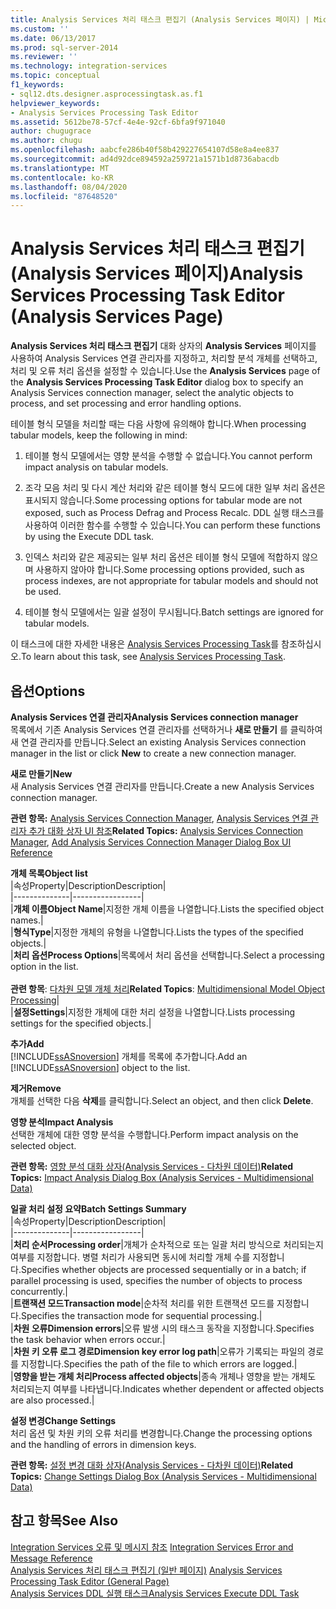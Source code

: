 ```yaml
---
title: Analysis Services 처리 태스크 편집기 (Analysis Services 페이지) | Microsoft Docs
ms.custom: ''
ms.date: 06/13/2017
ms.prod: sql-server-2014
ms.reviewer: ''
ms.technology: integration-services
ms.topic: conceptual
f1_keywords:
- sql12.dts.designer.asprocessingtask.as.f1
helpviewer_keywords:
- Analysis Services Processing Task Editor
ms.assetid: 5612be78-57cf-4e4e-92cf-6bfa9f971040
author: chugugrace
ms.author: chugu
ms.openlocfilehash: aabcfe286b40f58b429227654107d58e8a4ee837
ms.sourcegitcommit: ad4d92dce894592a259721a1571b1d8736abacdb
ms.translationtype: MT
ms.contentlocale: ko-KR
ms.lasthandoff: 08/04/2020
ms.locfileid: "87648520"
---
```

# <a name="analysis-services-processing-task-editor-analysis-services-page"></a><span data-ttu-id="d02ce-102">Analysis Services 처리 태스크 편집기(Analysis Services 페이지)</span><span class="sxs-lookup"><span data-stu-id="d02ce-102">Analysis Services Processing Task Editor (Analysis Services Page)</span></span>
  <span data-ttu-id="d02ce-103">**Analysis Services 처리 태스크 편집기** 대화 상자의 **Analysis Services** 페이지를 사용하여 Analysis Services 연결 관리자를 지정하고, 처리할 분석 개체를 선택하고, 처리 및 오류 처리 옵션을 설정할 수 있습니다.</span><span class="sxs-lookup"><span data-stu-id="d02ce-103">Use the **Analysis Services** page of the **Analysis Services Processing Task Editor** dialog box to specify an Analysis Services connection manager, select the analytic objects to process, and set processing and error handling options.</span></span>  
  
 <span data-ttu-id="d02ce-104">테이블 형식 모델을 처리할 때는 다음 사항에 유의해야 합니다.</span><span class="sxs-lookup"><span data-stu-id="d02ce-104">When processing tabular models, keep the following in mind:</span></span>  
  
1.  <span data-ttu-id="d02ce-105">테이블 형식 모델에서는 영향 분석을 수행할 수 없습니다.</span><span class="sxs-lookup"><span data-stu-id="d02ce-105">You cannot perform impact analysis on tabular models.</span></span>  
  
2.  <span data-ttu-id="d02ce-106">조각 모음 처리 및 다시 계산 처리와 같은 테이블 형식 모드에 대한 일부 처리 옵션은 표시되지 않습니다.</span><span class="sxs-lookup"><span data-stu-id="d02ce-106">Some processing options for tabular mode are not exposed, such as Process Defrag and Process Recalc.</span></span> <span data-ttu-id="d02ce-107">DDL 실행 태스크를 사용하여 이러한 함수를 수행할 수 있습니다.</span><span class="sxs-lookup"><span data-stu-id="d02ce-107">You can perform these functions by using the Execute DDL task.</span></span>  
  
3.  <span data-ttu-id="d02ce-108">인덱스 처리와 같은 제공되는 일부 처리 옵션은 테이블 형식 모델에 적합하지 않으며 사용하지 않아야 합니다.</span><span class="sxs-lookup"><span data-stu-id="d02ce-108">Some processing options provided, such as process indexes, are not appropriate for tabular models and should not be used.</span></span>  
  
4.  <span data-ttu-id="d02ce-109">테이블 형식 모델에서는 일괄 설정이 무시됩니다.</span><span class="sxs-lookup"><span data-stu-id="d02ce-109">Batch settings are ignored for tabular models.</span></span>  
  
 <span data-ttu-id="d02ce-110">이 태스크에 대한 자세한 내용은 [Analysis Services Processing Task](control-flow/analysis-services-processing-task.md)를 참조하십시오.</span><span class="sxs-lookup"><span data-stu-id="d02ce-110">To learn about this task, see [Analysis Services Processing Task](control-flow/analysis-services-processing-task.md).</span></span>  
  
## <a name="options"></a><span data-ttu-id="d02ce-111">옵션</span><span class="sxs-lookup"><span data-stu-id="d02ce-111">Options</span></span>  
 <span data-ttu-id="d02ce-112">**Analysis Services 연결 관리자**</span><span class="sxs-lookup"><span data-stu-id="d02ce-112">**Analysis Services connection manager**</span></span>  
 <span data-ttu-id="d02ce-113">목록에서 기존 Analysis Services 연결 관리자를 선택하거나 **새로 만들기** 를 클릭하여 새 연결 관리자를 만듭니다.</span><span class="sxs-lookup"><span data-stu-id="d02ce-113">Select an existing Analysis Services connection manager in the list or click **New** to create a new connection manager.</span></span>  
  
 <span data-ttu-id="d02ce-114">**새로 만들기**</span><span class="sxs-lookup"><span data-stu-id="d02ce-114">**New**</span></span>  
 <span data-ttu-id="d02ce-115">새 Analysis Services 연결 관리자를 만듭니다.</span><span class="sxs-lookup"><span data-stu-id="d02ce-115">Create a new Analysis Services connection manager.</span></span>  
  
 <span data-ttu-id="d02ce-116">**관련 항목:** [Analysis Services Connection Manager](connection-manager/analysis-services-connection-manager.md), [Analysis Services 연결 관리자 추가 대화 상자 UI 참조](connection-manager/add-analysis-services-connection-manager-dialog-box-ui-reference.md)</span><span class="sxs-lookup"><span data-stu-id="d02ce-116">**Related Topics:** [Analysis Services Connection Manager](connection-manager/analysis-services-connection-manager.md), [Add Analysis Services Connection Manager Dialog Box UI Reference](connection-manager/add-analysis-services-connection-manager-dialog-box-ui-reference.md)</span></span>  
  
 <span data-ttu-id="d02ce-117">**개체 목록**</span><span class="sxs-lookup"><span data-stu-id="d02ce-117">**Object list**</span></span>  
 |<span data-ttu-id="d02ce-118">속성</span><span class="sxs-lookup"><span data-stu-id="d02ce-118">Property</span></span>|<span data-ttu-id="d02ce-119">Description</span><span class="sxs-lookup"><span data-stu-id="d02ce-119">Description</span></span>|  
|--------------|-----------------|  
|<span data-ttu-id="d02ce-120">**개체 이름**</span><span class="sxs-lookup"><span data-stu-id="d02ce-120">**Object Name**</span></span>|<span data-ttu-id="d02ce-121">지정한 개체 이름을 나열합니다.</span><span class="sxs-lookup"><span data-stu-id="d02ce-121">Lists the specified object names.</span></span>|  
|<span data-ttu-id="d02ce-122">**형식**</span><span class="sxs-lookup"><span data-stu-id="d02ce-122">**Type**</span></span>|<span data-ttu-id="d02ce-123">지정한 개체의 유형을 나열합니다.</span><span class="sxs-lookup"><span data-stu-id="d02ce-123">Lists the types of the specified objects.</span></span>|  
|<span data-ttu-id="d02ce-124">**처리 옵션**</span><span class="sxs-lookup"><span data-stu-id="d02ce-124">**Process Options**</span></span>|<span data-ttu-id="d02ce-125">목록에서 처리 옵션을 선택합니다.</span><span class="sxs-lookup"><span data-stu-id="d02ce-125">Select a processing option in the list.</span></span><br /><br /> <span data-ttu-id="d02ce-126">**관련 항목**: [다차원 모델 개체 처리](https://docs.microsoft.com/analysis-services/multidimensional-models/processing-a-multidimensional-model-analysis-services)</span><span class="sxs-lookup"><span data-stu-id="d02ce-126">**Related Topics**: [Multidimensional Model Object Processing](https://docs.microsoft.com/analysis-services/multidimensional-models/processing-a-multidimensional-model-analysis-services)</span></span>|  
|<span data-ttu-id="d02ce-127">**설정**</span><span class="sxs-lookup"><span data-stu-id="d02ce-127">**Settings**</span></span>|<span data-ttu-id="d02ce-128">지정한 개체에 대한 처리 설정을 나열합니다.</span><span class="sxs-lookup"><span data-stu-id="d02ce-128">Lists processing settings for the specified objects.</span></span>|  
  
 <span data-ttu-id="d02ce-129">**추가**</span><span class="sxs-lookup"><span data-stu-id="d02ce-129">**Add**</span></span>  
 <span data-ttu-id="d02ce-130">[!INCLUDE[ssASnoversion](../includes/ssasnoversion-md.md)] 개체를 목록에 추가합니다.</span><span class="sxs-lookup"><span data-stu-id="d02ce-130">Add an [!INCLUDE[ssASnoversion](../includes/ssasnoversion-md.md)] object to the list.</span></span>  
  
 <span data-ttu-id="d02ce-131">**제거**</span><span class="sxs-lookup"><span data-stu-id="d02ce-131">**Remove**</span></span>  
 <span data-ttu-id="d02ce-132">개체를 선택한 다음 **삭제**를 클릭합니다.</span><span class="sxs-lookup"><span data-stu-id="d02ce-132">Select an object, and then click **Delete**.</span></span>  
  
 <span data-ttu-id="d02ce-133">**영향 분석**</span><span class="sxs-lookup"><span data-stu-id="d02ce-133">**Impact Analysis**</span></span>  
 <span data-ttu-id="d02ce-134">선택한 개체에 대한 영향 분석을 수행합니다.</span><span class="sxs-lookup"><span data-stu-id="d02ce-134">Perform impact analysis on the selected object.</span></span>  
  
 <span data-ttu-id="d02ce-135">**관련 항목:** [영향 분석 대화 상자&#40;Analysis Services - 다차원 데이터&#41;](../../2014/analysis-services/impact-analysis-dialog-box-analysis-services-multidimensional-data.md)</span><span class="sxs-lookup"><span data-stu-id="d02ce-135">**Related Topics:** [Impact Analysis Dialog Box &#40;Analysis Services - Multidimensional Data&#41;](../../2014/analysis-services/impact-analysis-dialog-box-analysis-services-multidimensional-data.md)</span></span>  
  
 <span data-ttu-id="d02ce-136">**일괄 처리 설정 요약**</span><span class="sxs-lookup"><span data-stu-id="d02ce-136">**Batch Settings Summary**</span></span>  
 |<span data-ttu-id="d02ce-137">속성</span><span class="sxs-lookup"><span data-stu-id="d02ce-137">Property</span></span>|<span data-ttu-id="d02ce-138">Description</span><span class="sxs-lookup"><span data-stu-id="d02ce-138">Description</span></span>|  
|--------------|-----------------|  
|<span data-ttu-id="d02ce-139">**처리 순서**</span><span class="sxs-lookup"><span data-stu-id="d02ce-139">**Processing order**</span></span>|<span data-ttu-id="d02ce-140">개체가 순차적으로 또는 일괄 처리 방식으로 처리되는지 여부를 지정합니다. 병렬 처리가 사용되면 동시에 처리할 개체 수를 지정합니다.</span><span class="sxs-lookup"><span data-stu-id="d02ce-140">Specifies whether objects are processed sequentially or in a batch; if parallel processing is used, specifies the number of objects to process concurrently.</span></span>|  
|<span data-ttu-id="d02ce-141">**트랜잭션 모드**</span><span class="sxs-lookup"><span data-stu-id="d02ce-141">**Transaction mode**</span></span>|<span data-ttu-id="d02ce-142">순차적 처리를 위한 트랜잭션 모드를 지정합니다.</span><span class="sxs-lookup"><span data-stu-id="d02ce-142">Specifies the transaction mode for sequential processing.</span></span>|  
|<span data-ttu-id="d02ce-143">**차원 오류**</span><span class="sxs-lookup"><span data-stu-id="d02ce-143">**Dimension errors**</span></span>|<span data-ttu-id="d02ce-144">오류 발생 시의 태스크 동작을 지정합니다.</span><span class="sxs-lookup"><span data-stu-id="d02ce-144">Specifies the task behavior when errors occur.</span></span>|  
|<span data-ttu-id="d02ce-145">**차원 키 오류 로그 경로**</span><span class="sxs-lookup"><span data-stu-id="d02ce-145">**Dimension key error log path**</span></span>|<span data-ttu-id="d02ce-146">오류가 기록되는 파일의 경로를 지정합니다.</span><span class="sxs-lookup"><span data-stu-id="d02ce-146">Specifies the path of the file to which errors are logged.</span></span>|  
|<span data-ttu-id="d02ce-147">**영향을 받는 개체 처리**</span><span class="sxs-lookup"><span data-stu-id="d02ce-147">**Process affected objects**</span></span>|<span data-ttu-id="d02ce-148">종속 개체나 영향을 받는 개체도 처리되는지 여부를 나타냅니다.</span><span class="sxs-lookup"><span data-stu-id="d02ce-148">Indicates whether dependent or affected objects are also processed.</span></span>|  
  
 <span data-ttu-id="d02ce-149">**설정 변경**</span><span class="sxs-lookup"><span data-stu-id="d02ce-149">**Change Settings**</span></span>  
 <span data-ttu-id="d02ce-150">처리 옵션 및 차원 키의 오류 처리를 변경합니다.</span><span class="sxs-lookup"><span data-stu-id="d02ce-150">Change the processing options and the handling of errors in dimension keys.</span></span>  
  
 <span data-ttu-id="d02ce-151">**관련 항목:** [설정 변경 대화 상자&#40;Analysis Services - 다차원 데이터&#41;](../../2014/analysis-services/change-settings-dialog-box-analysis-services-multidimensional-data.md)</span><span class="sxs-lookup"><span data-stu-id="d02ce-151">**Related Topics:** [Change Settings Dialog Box &#40;Analysis Services - Multidimensional Data&#41;](../../2014/analysis-services/change-settings-dialog-box-analysis-services-multidimensional-data.md)</span></span>  
  
## <a name="see-also"></a><span data-ttu-id="d02ce-152">참고 항목</span><span class="sxs-lookup"><span data-stu-id="d02ce-152">See Also</span></span>  
 <span data-ttu-id="d02ce-153">[Integration Services 오류 및 메시지 참조](../../2014/integration-services/integration-services-error-and-message-reference.md) </span><span class="sxs-lookup"><span data-stu-id="d02ce-153">[Integration Services Error and Message Reference](../../2014/integration-services/integration-services-error-and-message-reference.md) </span></span>  
 <span data-ttu-id="d02ce-154">[Analysis Services 처리 태스크 편집기 &#40;일반 페이지&#41;](general-page-of-integration-services-designers-options.md) </span><span class="sxs-lookup"><span data-stu-id="d02ce-154">[Analysis Services Processing Task Editor &#40;General Page&#41;](general-page-of-integration-services-designers-options.md) </span></span>  
 [<span data-ttu-id="d02ce-155">Analysis Services DDL 실행 태스크</span><span class="sxs-lookup"><span data-stu-id="d02ce-155">Analysis Services Execute DDL Task</span></span>](control-flow/analysis-services-execute-ddl-task.md)  
  
  

